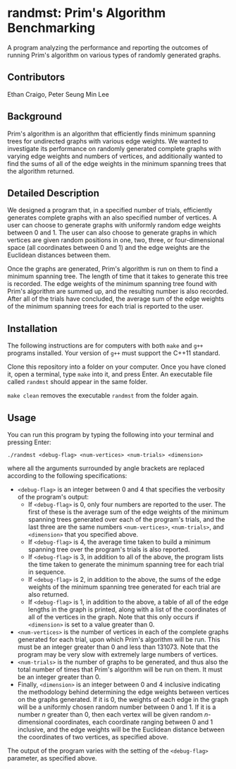 # randmst: Prim's Algorithm Benchmarking
A program analyzing the performance and reporting the outcomes of running Prim's algorithm on various types of randomly generated graphs.

## Contributors
Ethan Craigo, Peter Seung Min Lee

## Background
Prim's algorithm is an algorithm that efficiently finds minimum spanning trees for undirected graphs with various edge weights. We wanted to investigate its performance on randomly generated complete graphs with varying edge weights and numbers of vertices, and additionally wanted to find the sums of all of the edge weights in the minimum spanning trees that the algorithm returned.

## Detailed Description
We designed a program that, in a specified number of trials, efficiently generates complete graphs with an also specified number of vertices. A user can choose to generate graphs with uniformly random edge weights between 0 and 1. The user can also choose to generate graphs in which vertices are given random positions in one, two, three, or four-dimensional space (all coordinates between 0 and 1) and the edge weights are the Euclidean distances between them.

Once the graphs are generated, Prim's algorithm is run on them to find a minimum spanning tree. The length of time that it takes to generate this tree is recorded. The edge weights of the minimum spanning tree found with Prim's algorithm are summed up, and the resulting number is also recorded. After all of the trials have concluded, the average sum of the edge weights of the minimum spanning trees for each trial is reported to the user.

## Installation
The following instructions are for computers with both `make` and `g++` programs installed. Your version of `g++` must support the C++11 standard.

Clone this repository into a folder on your computer. Once you have cloned it, open a terminal, type `make` into it, and press Enter. An executable file called `randmst` should appear in the same folder.

`make clean` removes the executable `randmst` from the folder again.

## Usage
You can run this program by typing the following into your terminal and pressing Enter:

```
./randmst <debug-flag> <num-vertices> <num-trials> <dimension>
```

where all the arguments surrounded by angle brackets are replaced according to the following specifications:

- `<debug-flag>` is an integer between 0 and 4 that specifies the verbosity of the program's output:
  - If `<debug-flag>` is 0, only four numbers are reported to the user. The first of these is the average sum of the edge weights of the minimum spanning trees generated over each of the program's trials, and the last three are the same numbers `<num-vertices>`, `<num-trials>`, and `<dimension>` that you specified above.
  - If `<debug-flag>` is 4, the average time taken to build a minimum spanning tree over the program's trials is also reported.
  - If `<debug-flag>` is 3, in addition to all of the above, the program lists the time taken to generate the minimum spanning tree for each trial in sequence.
  - If `<debug-flag>` is 2, in addition to the above, the sums of the edge weights of the minimum spanning tree generated for each trial are also returned.
  - If `<debug-flag>` is 1, in addition to the above, a table of all of the edge lengths in the graph is printed, along with a list of the coordinates of all of the vertices in the graph. Note that this only occurs if `<dimension>` is set to a value greater than 0.
- `<num-vertices>` is the number of vertices in each of the complete graphs generated for each trial, upon which Prim's algorithm will be run. This must be an integer greater than 0 and less than 131073. Note that the program may be very slow with extremely large numbers of vertices.
- `<num-trials>` is the number of graphs to be generated, and thus also the total number of times that Prim's algorithm will be run on them. It must be an integer greater than 0.
- Finally, `<dimension>` is an integer between 0 and 4 inclusive indicating the methodology behind determining the edge weights between vertices on the graphs generated. If it is 0, the weights of each edge in the graph will be a uniformly chosen random number between 0 and 1. If it is a number *n* greater than 0, then each vertex will be given random *n*-dimensional coordinates, each coordinate ranging between 0 and 1 inclusive, and the edge weights will be the Euclidean distance between the coordinates of two vertices, as specified above.

The output of the program varies with the setting of the `<debug-flag>` parameter, as specified above.

